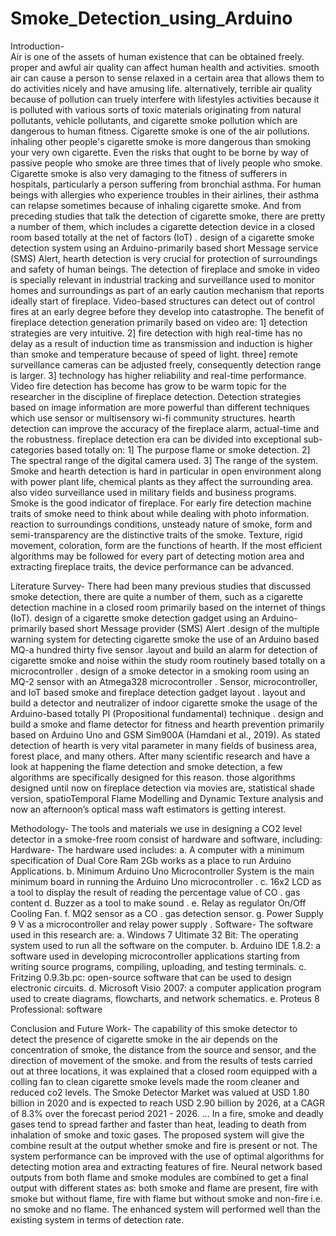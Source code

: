 # Smoke_Detection_using_Arduino
Introduction-  
Air is one of the assets of human existence that can be obtained freely. proper and awful air quality can affect human health and activities. smooth air can cause a person to sense relaxed in a certain area that allows them to do activities nicely and have amusing life. alternatively, terrible air quality because of pollution can truely interfere with lifestyles activities because it is polluted with various sorts of toxic materials originating from natural pollutants, vehicle pollutants, and cigarette smoke pollution which are dangerous to human fitness. Cigarette smoke is one of the air pollutions. inhaling other people's cigarette smoke is more dangerous than smoking your very own cigarette. Even the risks that ought to be borne by way of passive people who smoke are three times that of lively people who smoke. Cigarette smoke is also very damaging to the fitness of sufferers in hospitals, particularly a person suffering from bronchial asthma. For human beings with allergies who experience troubles in their airlines, their asthma can relapse sometimes because of inhaling cigarette smoke. And from preceding studies that talk the detection of cigarette smoke, there are pretty a number of them, which includes a cigarette detection device in a closed room based totally at the net of factors (IoT) . design of a cigarette smoke detection system using an Arduino-primarily based short Message service (SMS) Alert, hearth detection is very crucial for protection of surroundings and safety of human beings. The detection of fireplace and smoke in video is specially relevant in industrial tracking and surveillance used to monitor homes and surroundings as part of an early caution mechanism that reports ideally start of fireplace. Video-based structures can detect out of control fires at an early degree before they develop into catastrophe. The benefit of fireplace detection generation primarily based on video are:
 1] detection strategies are very intuitive. 
2] fire detection with high real-time has no delay as a result of induction time as transmission and induction is higher than smoke and temperature because of speed of light. three] remote surveillance cameras can be adjusted freely, consequently detection range is larger. 
3] technology has higher reliability and real-time performance. 
Video fire detection has become has grow to be warm topic for the researcher in the discipline of fireplace detection. Detection strategies based on image information are more powerful than different techniques which use sensor or multisensory wi-fi community structures. hearth detection can improve the accuracy of the fireplace alarm, actual-time and the robustness. fireplace detection era can be divided into exceptional sub-categories based totally on: 
1] The purpose flame or smoke detection.
2] The spectral range of the digital camera used.
3] The range of the system. Smoke and hearth detection is hard in particular in open environment along with power plant life, chemical plants as they affect the surrounding area. also video surveillance used in military fields and business programs. 
Smoke is the good indicator of fireplace. For early fire detection machine traits of smoke need to think about while dealing with photo information. reaction to surroundings conditions, unsteady nature of smoke, form and semi-transparency are the distinctive traits of the smoke. Texture, rigid movement, coloration, form are the functions of hearth. If the most efficient algorithms may be followed for every part of detecting motion area and extracting fireplace traits, the device performance can be advanced.




Literature Survey-
There had been many previous studies that discussed smoke detection, there are quite a number of them, such as a cigarette detection machine in a closed room primarily based on the internet of things (IoT). design of a cigarette smoke detection gadget using an Arduino-primarily based short Message provider (SMS) Alert .design of the multiple warning system for detecting cigarette smoke the use of an Arduino based MQ-a hundred thirty five sensor .layout and build an alarm for detection of cigarette smoke and noise within the study room routinely based totally on a microcontroller . design of a smoke detector in a smoking room using an MQ-2 sensor with an Atmega328 microcontroller . Sensor, microcontroller, and IoT based smoke and fireplace detection gadget layout . layout and build a detector and neutralizer of indoor cigarette smoke the usage of the Arduino-based totally PI (Propositional fundamental) technique . design and build a smoke and flame detector for fitness and hearth prevention primarily based on Arduino Uno and GSM Sim900A (Hamdani et al., 2019). As stated detection of hearth is very vital parameter in many fields of business area, forest place, and many others. After many scientific research and have a look at happening the flame detection and smoke detection, a few algorithms are specifically designed for this reason. those algorithms designed until now on fireplace detection via movies are, statistical shade version, spatioTemporal Flame Modelling and Dynamic Texture analysis and now an afternoon’s optical mass waft estimators is getting interest.




Methodology-
The tools and materials we use in designing a CO2 level detector in a smoke-free room consist of hardware and software, including:
 Hardware-
The hardware used includes: 
a. A computer with a minimum specification of Dual Core Ram 2Gb works as a place to run Arduino Applications.
 b. Minimum Arduino Uno Microcontroller System is the main minimum board in running the Arduino Uno microcontroller .
c. 16x2 LCD as a tool to display the result of reading the percentage value of CO . gas content
 d. Buzzer as a tool to make sound .
e. Relay as regulator On/Off Cooling Fan.
 f. MQ2 sensor as a CO . gas detection sensor.
 g. Power Supply 9 V as a microcontroller and relay power supply .
Software- 
The software used in this research are:
 a. Windows 7 Ultimate 32 Bit: The operating system used to run all the software on the computer.
 b. Arduino IDE 1.8.2: a software used in developing microcontroller applications starting from writing source programs, compiling, uploading, and testing terminals.
 c. Fritzing 0.9.3b.pc: open-source software that can be used to design electronic circuits.
 d. Microsoft Visio 2007: a computer application program used to create diagrams, flowcharts, and network schematics. 
e. Proteus 8 Professional: software



Conclusion and Future Work- 
The capability of this smoke detector to detect the presence of cigarette smoke in the air depends on the concentration of smoke, the distance from the source and sensor, and the direction of movement of the smoke. and from the results of tests carried out at three locations, it was explained that a closed room equipped with a colling fan to clean cigarette smoke levels made the room cleaner and reduced co2 levels.
The Smoke Detector Market was valued at USD 1.80 billion in 2020 and is expected to reach USD 2.90 billion by 2026, at a CAGR of 8.3% over the forecast period 2021 - 2026. ... In a fire, smoke and deadly gases tend to spread farther and faster than heat, leading to death from inhalation of smoke and toxic gases. The proposed system will give the combine result at the output whether smoke and fire is present or not. The system performance can be improved with the use of optimal algorithms for detecting motion area and extracting features of fire. Neural network based outputs from both flame and smoke modules are combined to get a final output with different states as: both smoke and flame are present, fire with smoke but without flame, fire with flame but without smoke and non-fire i.e. no smoke and no flame. The enhanced system will performed well than the existing system in terms of detection rate.

